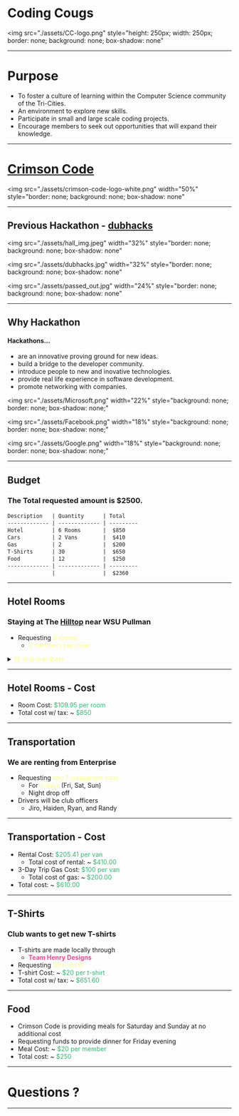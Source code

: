 <!--- .slide: data-background-video="./assets/techback.mp4" -->
# Coding Cougs
<img
    src="./assets/CC-logo.png"
    style="height: 250px; width: 250px; border: none; background: none; box-shadow: none"
>

---
# Purpose
* To foster a culture of learning within the Computer Science community of the Tri-Cities.
* An environment to explore new skills.
* Participate in small and large scale coding projects.
* Encourage members to seek out opportunities that will expand their knowledge.


---
# [Crimson Code](http://hackathon.eecs.wsu.edu/)

<img
    src="./assets/crimson-code-logo-white.png"
    width="50%"
    style="border: none; background: none; box-shadow: none"
>

---
## Previous Hackathon - [dubhacks](http://dubhacks.co/)
<img
    src="./assets/hall_img.jpeg"
    width="32%"
    style="border: none; background: none; box-shadow: none"
>
<img
    src="./assets/dubhacks.jpg"
    width="32%"
    style="border: none; background: none; box-shadow: none"
>
<img
    src="./assets/passed_out.jpg"
    width="24%"
    style="border: none; background: none; box-shadow: none"
>
<div>

---
## Why Hackathon
#### Hackathons...
* are an innovative proving ground for new ideas.
* build a bridge to the developer community.
* introduce people to new and inovative technologies.
* provide real life experience in software development.
* promote networking with companies.

<img
    src="./assets/Microsoft.png"
    width="22%"
    style="background: none; border: none; box-shadow: none;"
>
<img
    src="./assets/Facebook.png"
    width="18%"
    style="background: none; border: none; box-shadow: none;"
>
<img
    src="./assets/Google.png"
    width="18%"
    style="background: none; border: none; box-shadow: none;"
>

---
## Budget
### The Total requested amount is $2500.

    Description   | Quantity      | Total
    ------------- | ------------- | ---------
    Hotel         | 6 Rooms       |  $850
    Cars          | 2 Vans        |  $410
    Gas           | 2             |  $200
    T-Shirts      | 30            |  $650
    Food          | 12            |  $250
    ------------- | ------------- | ---------
                  |               |  $2360

----
## Hotel Rooms
### Staying at The [Hilltop](https://hilltopinnpullman.com/) near WSU Pullman
* Requesting <span style="color: #f8ff8c">6 rooms</span>
    *  <span style="color: #f8ff8c">2 members per room</span>

<details>
    <summary>
        <span style="color: #f8ff8c">12 club members</span>
    </summary>
Jiro, Haiden, Ryan J., Randy, Stephanie, Ryan B., William, Mike, Bobby, Cole, Manny, Devon
</details>

----
## Hotel Rooms - Cost
* Room Cost: <span style="color: #37B373">$109.95 per room</span>
* Total cost w/ tax: ~ <span style="color: #37B373">$850</span>

----
## Transportation
### We are renting from Enterprise
* Requesting <span style="color: #f8ff8c">two 7-passenger vans</span>
    * For <span style="color: #f8ff8c">3 days</span> (Fri, Sat, Sun)
    * Night drop off
* Drivers will be club officers
    * Jiro, Haiden, Ryan, and Randy

----
## Transportation - Cost
* Rental Cost: <span style="color: #37B373">$205.41 per van</span>
    * Total cost of rental: ~ <span style="color: #37B373">$410.00</span>
* 3-Day Trip Gas Cost: <span style="color: #37B373">$100 per van</span>
    * Total cost of gas: ~ <span style="color: #37B373">$200.00</span>
* Total cost: ~ <span style="color: #37B373">$610.00</span>

----
## T-Shirts
### Club wants to get new T-shirts
* T-shirts are made locally through
    - <span span style="color: #ea4793">__Team Henry Designs__</span>
* Requesting <span style="color: #f8ff8c">30 t-shirts</span>
* T-shirt Cost: ~ <span style="color: #37B373">$20 per t-shirt</span>
* Total cost w/ tax: ~ <span style="color: #37B373">$651.60</span>

----
## Food
* Crimson Code is providing meals for Saturday and Sunday at no additional cost
* Requesting funds to provide dinner for Friday evening
* Meal Cost: ~ <span style="color: #37B373">$20 per member</span>
* Total cost: ~ <span style="color: #37B373">$250</span>

---
# Questions ?

---